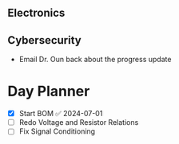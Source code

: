## Electronics

## Cybersecurity
- Email Dr. Oun back about the progress update

# Day Planner
- [x] Start BOM ✅ 2024-07-01
- [ ] Redo Voltage and Resistor Relations
- [ ] Fix Signal Conditioning
